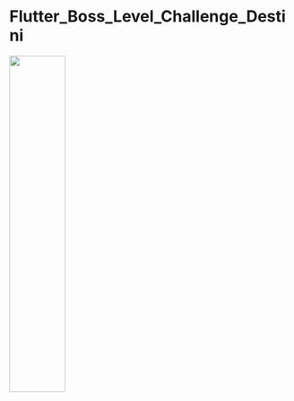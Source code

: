# Flutter_Boss_Level_Challenge_Destini


<img src="https://github.com/patzu/Flutter_Boss_Level_Challenge_Destini/blob/main/Screenshot_20210530_111033.png" width=100 height=600>
